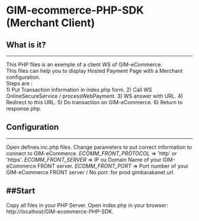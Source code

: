 # GIM-ecommerce-PHP-SDK (Merchant Client)


  ## What is it?
  -----------

  This PHP files is an exemple of a client WS of GIM-eCommerce.  
  This files can help you to display Hosted Payment Page with a Merchant configuration.  
  Steps are :  
	1) Put Transaction information in index.php form. 
	2) Call WS OnlineSecureService / processWebPayment. 
	3) WS answer with URL. 
	4) Redirect to this URL. 
	5) Do transaction on GIM-eCommerce. 
	6) Return to response.php. 

   ## Configuration
  ------------------

  Open defines.inc.php files. 
  Change parameters to put correct information to connect to GIM-eCommerce. 
  _ECOMM_FRONT_PROTOCOL_ 	=> 'http' or 'https'. 
  _ECOMM_FRONT_SERVER_		=>	IP ou Domain Name of your GIM-eCommerce FRONT server. 
  _ECOMM_FRONT_PORT_		=>	Port number of your GIM-eCommerce FRONT server / No port :for prod gimbarakanet url. 


  ##Start
  -------------

  Copy all files in your PHP Server. 
  Open index.php in your browser: http://localhost/GIM-ecommerce-PHP-SDK. 

